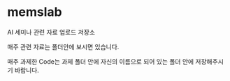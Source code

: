 # memslab
AI 세미나 관련 자료 업로드 저장소

매주 관련 자료는 폴더안에 보시면 있습니다.

매주 과제한 Code는 과제 폴더 안에 자신의 이름으로 되어 있는 폴더 안에 저장해주시기 바랍니다.
